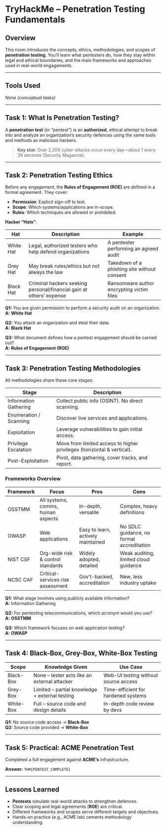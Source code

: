 # TryHackMe – Penetration Testing Fundamentals

## Overview
This room introduces the concepts, ethics, methodologies, and scopes of **penetration testing**. You’ll learn what pentesters do, how they stay within legal and ethical boundaries, and the main frameworks and approaches used in real-world engagements.

---

## Tools Used
_None (conceptual tasks)_

---

## Task 1: What Is Penetration Testing?
A **penetration test** (or “pentest”) is an **authorized**, ethical attempt to break into and analyze an organization’s security defences using the same tools and methods as malicious hackers.

> **Key stat:** Over 2,200 cyber-attacks occur every day—about 1 every 39 seconds (Security Magazine).

---

## Task 2: Penetration Testing Ethics
Before any engagement, the **Rules of Engagement (ROE)** are defined in a formal agreement. They cover:
- **Permission**: Explicit sign-off to test.
- **Scope**: Which systems/applications are in-scope.
- **Rules**: Which techniques are allowed or prohibited.

**Hacker “Hats”**:

| Hat       | Description                                                                 | Example                                    |
|-----------|-----------------------------------------------------------------------------|--------------------------------------------|
| White Hat | Legal, authorized testers who help defend organizations                     | A pentester performing an agreed audit     |
| Grey Hat  | May break rules/ethics but not always the law                                | Takedown of a phishing site without consent|
| Black Hat | Criminal hackers seeking personal/financial gain at others’ expense         | Ransomware author encrypting victim files  |

**Q1:** You are given permission to perform a security audit on an organization.  
**A:** **White Hat**

**Q2:** You attack an organization and steal their data.  
**A:** **Black Hat**

**Q3:** What document defines how a pentest engagement should be carried out?  
**A:** **Rules of Engagement (ROE)**

---

## Task 3: Penetration Testing Methodologies
All methodologies share these core stages:

| Stage                    | Description                                                                                          |
|--------------------------|------------------------------------------------------------------------------------------------------|
| Information Gathering    | Collect public info (OSINT). No direct scanning.                                                     |
| Enumeration / Scanning   | Discover live services and applications.                                                             |
| Exploitation             | Leverage vulnerabilities to gain initial access.                                                     |
| Privilege Escalation     | Move from limited access to higher privileges (horizontal & vertical).                                |
| Post-Exploitation        | Pivot, data gathering, cover tracks, and report.                                                     |

### Frameworks Overview

| Framework | Focus                                 | Pros                                                       | Cons                                           |
|-----------|---------------------------------------|------------------------------------------------------------|------------------------------------------------|
| OSSTMM    | All systems, comms, human aspects     | In-depth, versatile                                        | Complex, heavy definitions                     |
| OWASP     | Web applications                      | Easy to learn, actively maintained                         | No SDLC guidance, no formal accreditation      |
| NIST CSF  | Org-wide risk & control standards     | Widely adopted, detailed                                   | Weak auditing, limited cloud guidance          |
| NCSC CAF  | Critical-services risk assessment     | Gov’t-backed, accreditation                                 | New, less industry uptake                      |

**Q1:** What stage involves using publicly available information?  
**A:** Information Gathering

**Q2:** For pentesting telecommunications, which acronym would you use?  
**A:** **OSSTMM**

**Q3:** Which framework focuses on web application testing?  
**A:** **OWASP**

---

## Task 4: Black-Box, Grey-Box, White-Box Testing
| Scope      | Knowledge Given                                            | Use Case                             |
|------------|------------------------------------------------------------|--------------------------------------|
| Black-Box  | None – tester acts like an external attacker               | Web-UI testing without source access |
| Grey-Box   | Limited – partial knowledge + external testing             | Time-efficient for hardened systems  |
| White-Box  | Full – source code and design details                      | In-depth code review by devs         |

**Q1:** No source code access → **Black-Box**  
**Q2:** Source code provided → **White-Box**

---

## Task 5: Practical: ACME Penetration Test
Completed a full engagement against **ACME’s** infrastructure.

**Answer:** `THM{PENTEST_COMPLETE}`

---

## Lessons Learned
- **Pentests** simulate real-world attacks to strengthen defences.
- Clear scoping and legal agreements (**ROE**) are critical.
- Different frameworks and scopes serve different targets and objectives.
- Hands-on practice (e.g., ACME lab) cements methodology understanding.

